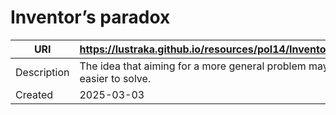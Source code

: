 # Inventor’s paradox

URI|https://lustraka.github.io/resources/pol14/InventorsParadox
-|-
Description|The idea that aiming for a more general problem may make it easier to solve.
Created|2025-03-03

